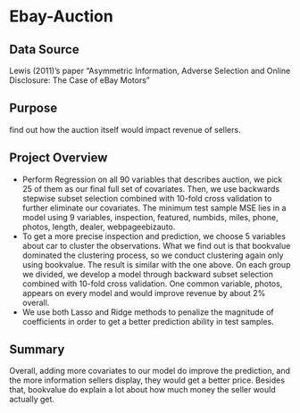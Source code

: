 # Ebay-Auction

## Data Source
Lewis (2011)’s paper “Asymmetric Information, Adverse Selection and Online Disclosure: The Case of eBay Motors”

## Purpose 
find out how the auction itself would impact revenue of sellers.

## Project Overview
   * Perform Regression on all 90 variables that describes auction, we pick 25 of them as our final full set of covariates. Then, we use backwards stepwise subset selection combined        with 10-fold cross validation to further eliminate our covariates. The minimum test sample MSE lies in a model using 9 variables, inspection, featured, numbids, miles, phone,          photos, length, dealer, webpageebizauto.
   * To get a more precise inspection and prediction, we choose 5 variables about car to cluster the observations. What we find out is that bookvalue dominated the clustering process,      so we conduct clustering again only using bookvalue. The result is similar with the one above. On each group we divided, we develop a model through backward subset selection            combined with 10-fold cross validation. One common variable, photos, appears on every model and would improve revenue by about 2% overall.
   * We use both Lasso and Ridge methods to penalize the magnitude of coefficients in order to get a better prediction ability in test samples. 
## Summary
Overall, adding more covariates to our model do improve the prediction, and the more information sellers display, they would get a better price. Besides that, bookvalue do explain a lot about how much money the seller would actually get.
